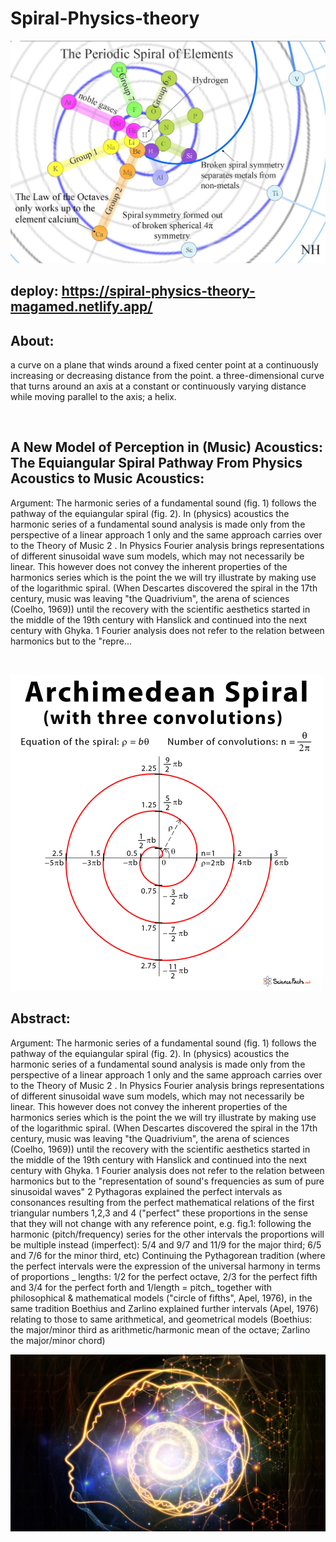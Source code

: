 # Spiral-Physics-theory
![Brain](https://github.com/AndyMagwayer/Spiral-Physics-theory/blob/main/Periodic%20Spiral%2011.jpg)


## deploy: https://spiral-physics-theory-magamed.netlify.app/

## About:
a curve on a plane that winds around a fixed center point at a continuously increasing or decreasing distance from the point. a three-dimensional curve that turns around an axis at a constant or continuously varying distance while moving parallel to the axis; a helix.

<br>

## A New Model of Perception in (Music) Acoustics: The Equiangular Spiral Pathway From Physics Acoustics to Music Acoustics:

Argument: The harmonic series of a fundamental sound (fig. 1) follows the pathway of the equiangular spiral (fig. 2). In (physics) acoustics the harmonic series of a fundamental sound analysis is made only from the perspective of a linear approach 1 only and the same approach carries over to the Theory of Music 2 . In Physics Fourier analysis brings representations of different sinusoidal wave sum models, which may not necessarily be linear. This however does not convey the inherent properties of the harmonics series which is the point the we will try illustrate by making use of the logarithmic spiral. (When Descartes discovered the spiral in the 17th century, music was leaving &quot;the Quadrivium&quot;, the arena of sciences (Coelho, 1969)) until the recovery with the scientific aesthetics started in the middle of the 19th century with Hanslick and continued into the next century with Ghyka. 1 Fourier analysis does not refer to the relation between harmonics but to the &quot;repre...

<br>

![The Screen](https://github.com/AndyMagwayer/Spiral-Physics-theory/blob/main/Archimedean-Spiral.jpg)


## Abstract:

Argument: The harmonic series of a fundamental sound (fig. 1) follows the pathway of the equiangular spiral (fig. 2). In (physics) acoustics the harmonic series of a fundamental sound analysis is made only from the perspective of a linear approach 1 only and the same approach carries over to the Theory of Music 2 . In Physics Fourier analysis brings representations of different sinusoidal wave sum models, which may not necessarily be linear. This however does not convey the inherent properties of the harmonics series which is the point the we will try illustrate by making use of the logarithmic spiral. (When Descartes discovered the spiral in the 17th century, music was leaving "the Quadrivium", the arena of sciences (Coelho, 1969)) until the recovery with the scientific aesthetics started in the middle of the 19th century with Hanslick and continued into the next century with Ghyka. 1 Fourier analysis does not refer to the relation between harmonics but to the "representation of sound's frequencies as sum of pure sinusoidal waves" 2 Pythagoras explained the perfect intervals as consonances resulting from the perfect mathematical relations of the first triangular numbers 1,2,3 and 4 ("perfect" these proportions in the sense that they will not change with any reference point, e.g. fig.1: following the harmonic (pitch/frequency) series for the other intervals the proportions will be multiple instead (imperfect): 5/4 and 9/7 and 11/9 for the major third; 6/5 and 7/6 for the minor third, etc) Continuing the Pythagorean tradition (where the perfect intervals were the expression of the universal harmony in terms of proportions _ lengths: 1/2 for the perfect octave, 2/3 for the perfect fifth and 3/4 for the perfect forth and 1/length = pitch_ together with philosophical & mathematical models ("circle of fifths", Apel, 1976), in the same tradition Boethius and Zarlino explained further intervals (Apel, 1976) relating to those to same arithmetical, and geometrical models (Boethius: the major/minor third as arithmetic/harmonic mean of the octave; Zarlino the major/minor chord)

![The Screen](https://github.com/AndyMagwayer/Spiral-Physics-theory/blob/main/gfg2.jpg)
